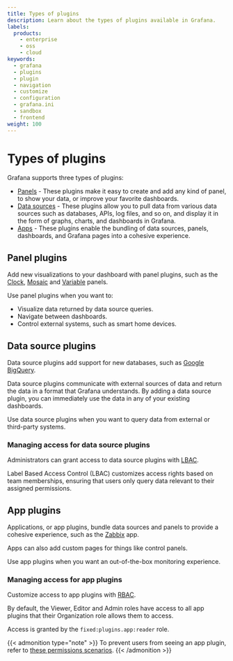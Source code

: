 ```yaml
---
title: Types of plugins
description: Learn about the types of plugins available in Grafana.
labels:
  products:
    - enterprise
    - oss
    - cloud
keywords:
  - grafana
  - plugins
  - plugin
  - navigation
  - customize
  - configuration
  - grafana.ini
  - sandbox
  - frontend
weight: 100
---
```


# Types of plugins

Grafana supports three types of plugins:

- [Panels](/grafana/plugins/panel-plugins) - These plugins make it easy to create and add any kind of panel, to show your data, or improve your favorite dashboards.
- [Data sources](/grafana/plugins/data-source-plugins) - These plugins allow you to pull data from various data sources such as databases, APIs, log files, and so on, and display it in the form of graphs, charts, and dashboards in Grafana.
- [Apps](/grafana/plugins/app-plugins) - These plugins enable the bundling of data sources, panels, dashboards, and Grafana pages into a cohesive experience.

## Panel plugins

Add new visualizations to your dashboard with panel plugins, such as the [Clock](/grafana/plugins/grafana-clock-panel), [Mosaic](/grafana/plugins/boazreicher-mosaicplot-panel) and [Variable](/grafana/plugins/volkovlabs-variable-panel) panels.

Use panel plugins when you want to:

- Visualize data returned by data source queries.
- Navigate between dashboards.
- Control external systems, such as smart home devices.

## Data source plugins

Data source plugins add support for new databases, such as [Google BigQuery](/grafana/plugins/grafana-bigquery-datasource).

Data source plugins communicate with external sources of data and return the data in a format that Grafana understands. By adding a data source plugin, you can immediately use the data in any of your existing dashboards.

Use data source plugins when you want to query data from external or third-party systems.

### Managing access for data source plugins

Administrators can grant access to data source plugins with [LBAC](/docs/grafana/<GRAFANA_VERSION>/administration/data-source-management/teamlbac/).

Label Based Access Control (LBAC) customizes access rights based on team memberships, ensuring that users only query data relevant to their assigned permissions.

## App plugins

Applications, or app plugins, bundle data sources and panels to provide a cohesive experience, such as the [Zabbix](/grafana/plugins/alexanderzobnin-zabbix-app) app.

Apps can also add custom pages for things like control panels.

Use app plugins when you want an out-of-the-box monitoring experience.

### Managing access for app plugins

Customize access to app plugins with [RBAC](/docs/grafana/<GRAFANA_VERSION>/administration/roles-and-permissions/access-control/rbac-for-app-plugins/).

By default, the Viewer, Editor and Admin roles have access to all app plugins that their Organization role allows them to access.

Access is granted by the `fixed:plugins.app:reader` role.

{{< admonition type="note" >}}
To prevent users from seeing an app plugin, refer to [these permissions scenarios](/docs/grafana/<GRAFANA_VERSION>/administration/roles-and-permissions/access-control/plan-rbac-rollout-strategy/#prevent-viewers-from-accessing-an-app-plugin).
{{< /admonition >}}
